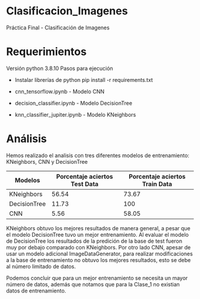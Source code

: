 # Clasificacion_Imagenes
Práctica Final - Clasificación de Imagenes

# Requerimientos
Versión python 3.8.10
Pasos para ejecución
- Instalar librerías de python
    pip install -r requirements.txt

- cnn_tensorflow.ipynb  - Modelo CNN
- decision_classifier.ipynb  - Modelo DecisionTree
- knn_classifier_jupiter.ipynb - Modelo KNeighbors

# Análisis

Hemos realizado el analisis con tres diferentes modelos de entrenamiento: KNeighbors, CNN y DecisionTree

| Modelos  | Porcentaje aciertos Test Data | Porcentaje aciertos Train Data|
| ------------- | ------------- | ------------- |
| KNeighbors  | 56.54  | 73.67 |
| DecisionTree  | 11.73  | 100 |
| CNN  | 5.56  | 58.05 |

KNeighbors obtuvo los mejores resultados de manera general, a pesar que el modelo DecisionTree tuvo un mejor entrenamiento. Al evaluar el modelo de DecisionTree los resultados de la predición de la base de test fueron muy por debajo comparado con KNeighbors.
Por otro lado CNN, apesar de usar un modelo adicional ImageDataGenerator, para realizar modificaciones a la base de entrenamiento no obtuvo los mejores resultados, esto se debe al número limitado de datos.

Podemos concluir que para un mejor entrenamiento se necesita un mayor número de datos, además que notamos que para la Clase_1 no existian datos de entrenamiento.